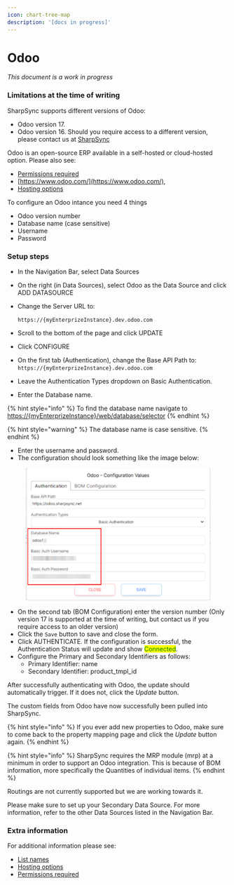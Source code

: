 ```yaml
---
icon: chart-tree-map
description: '[docs in progress]'
---
```


# Odoo

_This document is a work in progress_

### Limitations at the time of writing



SharpSync supports different versions of Odoo:

* Odoo version 17.
* Odoo version 16. Should you require access to a different version, please contact us at [SharpSync](https://sharpsync.net/about/)

Odoo is an open-source ERP available in a self-hosted or cloud-hosted option. Please also see:

* [Permissions required](https://github.com/SharpSync/docs/blob/main/datasources/odoo/markdown/permissions_required.md)
* [https://www.odoo.com/](https://www.odoo.com/),
* [Hosting options](https://github.com/SharpSync/docs/blob/main/datasources/odoo/markdown/hosting-options.md)

To configure an Odoo intance you need 4 things

* Odoo version number
* Database name (case sensitive)
* Username
* Password

### Setup steps

* In the Navigation Bar, select Data Sources
* On the right (in Data Sources), select Odoo as the Data Source and click ADD DATASOURCE
*   Change the Server URL to:

    ```
    https://{myEnterprizeInstance}.dev.odoo.com
    ```
* Scroll to the bottom of the page and click UPDATE
* Click CONFIGURE
* On the first tab (Authentication), change the Base API Path to: `https://{myEnterprizeInstance}.dev.odoo.com`
* Leave the Authentication Types dropdown on Basic Authentication.
* Enter the Database name.&#x20;

{% hint style="info" %}
To find the database name navigate to [https://{myEnterprizeInstance}/web/database/selector](https://your-odoo-instance/web/database/selector)
{% endhint %}

{% hint style="warning" %}
The database name is case sensitive.
{% endhint %}

* Enter the username and password.
* The configuration should look something like the image below:

<figure><img src="../../.gitbook/assets/image (4).png" alt=""><figcaption></figcaption></figure>

* On the second tab (BOM Configuration) enter the version number (Only version 17 is supported at the time of writing, but contact us if you require access to an older version)
* Click the `Save` button to save and close the form.
* Click AUTHENTICATE. If the configuration is successful, the Authentication Status will update and show <mark style="color:green;">Connected</mark>.&#x20;
* Configure the Primary and Secondary Identifiers as follows:
  * Primary Identifier: name
  * Secondary Identifier: product\_tmpl\_id

After successfully authenticating with Odoo, the update should automatically trigger. If it does not, click the _Update_ button.

The custom fields from Odoo have now successfully been pulled into SharpSync.

{% hint style="info" %}
&#x20;If you ever add new properties to Odoo, make sure to come back to the property mapping page and click the _Update_ button again.
{% endhint %}

{% hint style="info" %}
SharpSync requires the MRP module (mrp) at a minimum in order to support an Odoo integration. This is because of BOM information, more specifically the Quantities of individual items.
{% endhint %}

Routings are not currently supported but we are working towards it.

Please make sure to set up your Secondary Data Source. For more information, refer to the other Data Sources listed in the Navigation Bar.

### Extra information

For additional information please see:

* [List names](https://github.com/SharpSync/docs/blob/main/datasources/odoo/markdown/list_names.md)
* [Hosting options](https://github.com/SharpSync/docs/blob/main/datasources/odoo/markdown/hosting-options.md)
* [Permissions required](https://github.com/SharpSync/docs/blob/main/datasources/odoo/markdown/permissions_required.md)
